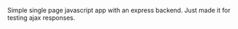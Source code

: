 Simple single page javascript app with an express backend. Just made it for testing ajax responses.
